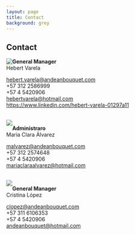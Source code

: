 ```yaml
---
layout: page
title: Contact
background: grey
---
```


<div class="col-lg-12 text-center">
	<h2 class="section-heading text-uppercase">Contact</h2>
</div>

<img style="float: left;" src="../assets/img/team/hebert.jpg" style="float:left;width:200px;height:200px;margin-right:20px;">

**General Manager**  <br>
Hebert Varela 

<i class="fa fa-envelope" aria-hidden="true"></i> hebert.varela@andeanbouquet.com <br>
<i class="fas fa-mobile"></i> +57 312 2586999 <br>
<i class="fas fa-phone"></i> +57 4 5420906 <br>
<i class="fab fa-skype"></i> hebertvarela@hotmail.com <br>
<i class="fab fa-linkedin-in"></i> https://www.linkedin.com/hebert-varela-01297a11 <br>

<br>

<img style="float: left;" src="../assets/img/team/maria.jpg" style="float:left;width:200px;height:200px;margin-right:20px;">

**Administraro**  <br>
Maria Clara Álvarez

<i class="fa fa-envelope" aria-hidden="true"></i> malvarez@andeanbouquet.com <br>
<i class="fas fa-mobile"></i>  +57 312 2574648 <br>
<i class="fas fa-phone"></i> +57 4 5420906 <br>
<i class="fab fa-skype"></i>  mariaclaraalvarez@hotmail.com <br>

<br>

<img style="float: left;" src="../assets/img/team/cristina.jpg" style="float:left;width:200px;height:200px;margin-right:20px;">

**General Manager**  <br>
Cristina López 

<i class="fa fa-envelope" aria-hidden="true"></i> clopez@andeanbouquet.com <br>
<i class="fas fa-mobile"></i> +57 311 6106353 <br>
<i class="fas fa-phone"></i> +57 4 5420906 <br>
<i class="fab fa-skype"></i> andeanbouquet@hotmail.com <br>

<br>